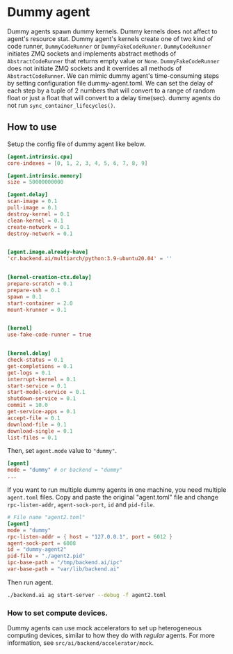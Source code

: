 # Dummy agent

Dummy agents spawn dummy kernels.
Dummy kernels does not affect to agent's resource stat.
Dummy agent's kernels create one of two kind of code runner, `DummyCodeRunner` or `DummyFakeCodeRunner`. `DummyCodeRunner` initiates ZMQ sockets and implements abstract methods of `AbstractCodeRunner` that returns empty value or `None`.
`DummyFakeCodeRunner` does not initiate ZMQ sockets and it overrides all methods of `AbstractCodeRunner`.
We can mimic dummy agent's time-consuming steps by setting configuration file dummy-agent.toml. We can set the delay of each step by a tuple of 2 numbers that will convert to a range of random float or just a float that will convert to a delay time(sec).
dummy agents do not run `sync_container_lifecycles()`.

## How to use
Setup the config file of dummy agent like below.
```toml
[agent.intrinsic.cpu]
core-indexes = [0, 1, 2, 3, 4, 5, 6, 7, 8, 9]

[agent.intrinsic.memory]
size = 50000000000

[agent.delay]
scan-image = 0.1
pull-image = 0.1
destroy-kernel = 0.1
clean-kernel = 0.1
create-network = 0.1
destroy-network = 0.1


[agent.image.already-have]
'cr.backend.ai/multiarch/python:3.9-ubuntu20.04' = ''


[kernel-creation-ctx.delay]
prepare-scratch = 0.1
prepare-ssh = 0.1
spawn = 0.1
start-container = 2.0
mount-krunner = 0.1


[kernel]
use-fake-code-runner = true


[kernel.delay]
check-status = 0.1
get-completions = 0.1
get-logs = 0.1
interrupt-kernel = 0.1
start-service = 0.1
start-model-service = 0.1
shutdown-service = 0.1
commit = 10.0
get-service-apps = 0.1
accept-file = 0.1
download-file = 0.1
download-single = 0.1
list-files = 0.1
```
Then, set `agent.mode` value to `"dummy"`.
```toml
[agent]
mode = "dummy" # or backend = "dummy"
...
```

If you want to run multiple dummy agents in one machine, you need multiple `agent.toml` files.
Copy and paste the original "agent.toml" file and change `rpc-listen-addr`, `agent-sock-port`, `id` and `pid-file`.
```toml
# File name "agent2.toml"
[agent]
mode = "dummy"
rpc-listen-addr = { host = "127.0.0.1", port = 6012 }
agent-sock-port = 6008
id = "dummy-agent2"
pid-file = "./agent2.pid"
ipc-base-path = "/tmp/backend.ai/ipc"
var-base-path = "var/lib/backend.ai"
```
Then run agent.
```sh
./backend.ai ag start-server --debug -f agent2.toml
```

### How to set compute devices.
Dummy agents can use mock accelerators to set up heterogeneous computing devices, similar to how they do with *regular* agents. For more information, see `src/ai/backend/accelerator/mock`.
